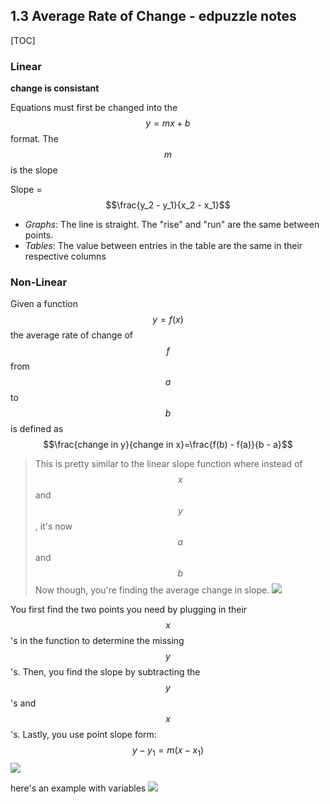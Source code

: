 ## 1.3 Average Rate of Change - edpuzzle notes

[TOC]

### Linear
**change is consistant**

Equations must first be changed into the $$y = mx + b$$ format. The $$m$$ is the slope

Slope = $$\frac{y_2 - y_1}{x_2 - x_1}$$

- *Graphs*: The line is straight. The "rise" and "run" are the same between points.
- *Tables*: The value between entries in the table are the same in their respective columns

### Non-Linear
Given a function $$y = f(x)$$ the average rate of change of $$f$$ from $$a$$ to $$b$$ is defined as
$$\frac{change in  y}{change in x}=\frac{f(b) - f(a)}{b - a}$$

> This is pretty similar to the linear slope function where instead of $$x$$ and $$y$$, it's now $$a$$ and $$b$$ Now though, you're finding the average change in slope. ![](https://imgur.com/QqFgsoJ.png)

You first find the two points you need by plugging in their $$x$$'s in the function to determine the missing $$y$$'s. Then, you find the slope by subtracting the $$y$$'s and $$x$$'s. Lastly, you use point slope form: $$y - y_1 = m(x - x_1)$$
![](https://imgur.com/HsvlmZ4.png)

here's an example with variables
![](https://imgur.com/hrNpIvj.png)
